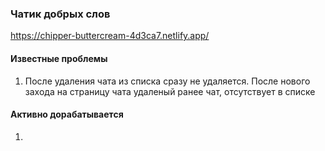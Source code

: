 ### Чатик добрых слов
  https://chipper-buttercream-4d3ca7.netlify.app/

#### Известные проблемы
  1. После удаления чата из списка сразу не удаляется. После нового захода на страницу чата удаленый ранее чат, отсутствует в списке

#### Активно дорабатывается
  1.

